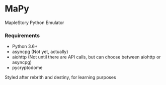 # MaPy
MapleStory Python Emulator

### Requirements
- Python 3.6+
- asyncpg (Not yet, actually)
- aiohttp (Not until there are API calls, but can choose between aiohttp or asyncpg)
- pycryptodome

Styled after rebrith and destiny, for learning purposes
